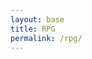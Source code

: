 ```yaml
---
layout: base
title: RPG
permalink: /rpg/
---
```


<canvas id="gameCanvas"></canvas>

<script type="module">
    import GameControl from "{{site.baseurl}}/assets/js/rpg/GameControl.js";

    // Initialize the canvas and game logic
    const canvas = document.getElementById("gameCanvas");
    canvas.width = 800;
    canvas.height = 600;

    // Import and start the missile dodging game logic
    import './MissileGame.js';
</script>

